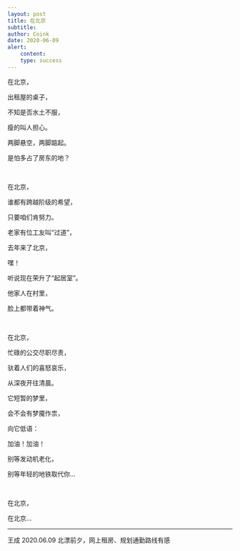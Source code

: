 ```yaml
---
layout: post
title: 在北京
subtitle: 
author: Coink
date: 2020-06-09
alert: 
    content: 
    type: success
---
```


在北京，

出租屋的桌子，

不知是否水土不服，

瘦的叫人担心。

两脚悬空，两脚踮起。

是怕多占了房东的地？


&nbsp;


在北京，

谁都有跨越阶级的希望，

只要咱们肯努力。

老家有位工友叫“过道”，

去年来了北京，

嘿！

听说现在荣升了“起居室”。

他家人在村里，

脸上都带着神气。


&nbsp;


在北京，

忙碌的公交尽职尽责，

驮着人们的喜怒哀乐，

从深夜开往清晨。

它短暂的梦里，

会不会有梦魇作祟，

向它低语：

加油！加油！

别等发动机老化，

别等年轻的地铁取代你...


&nbsp;


在北京，

在北京...

------

王成 2020.06.09
北漂前夕，网上租房、规划通勤路线有感

